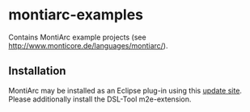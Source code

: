 # montiarc-examples

Contains MontiArc example projects (see http://www.monticore.de/languages/montiarc/). 

## Installation
MontiArc may be installed as an Eclipse plug-in using this
[update site](http://lab11.se.rwth-aachen.de/nexus/se-p2-repository/). 
Please additionally install the DSL-Tool m2e-extension.
